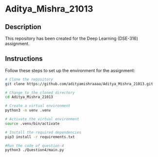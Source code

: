 # Aditya_Mishra_21013

## Description
This repository has been created for the Deep Learning (DSE-316) assignment.

## Instructions
Follow these steps to set up the environment for the assignment:

```bash
# Clone the repository
git clone https://github.com/adityamishraaaa/Aditya_Mishra_21013.git

# Change to the cloned directory
cd Aditya_Mishra_21013

# Create a virtual environment
python3 -m venv .venv

# Activate the virtual environment
source .venv/bin/activate

# Install the required dependencies
pip3 install -r requirements.txt

#Run the code of question-4
python3 ./Question4/main.py


